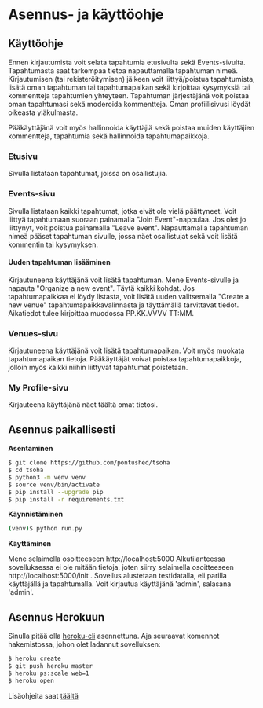 # Asennus- ja käyttöohje

## Käyttöohje

Ennen kirjautumista voit selata tapahtumia etusivulta sekä Events-sivulta. Tapahtumasta saat tarkempaa tietoa napauttamalla tapahtuman nimeä.
Kirjautumisen (tai rekisteröitymisen) jälkeen voit liittyä/poistua tapahtumista, lisätä oman tapahtuman tai tapahtumapaikan sekä kirjoittaa kysymyksiä tai kommentteja tapahtumien yhteyteen. Tapahtuman järjestäjänä voit poistaa oman tapahtumasi sekä moderoida kommentteja. Oman profiilisivusi löydät oikeasta yläkulmasta.

Pääkäyttäjänä voit myös hallinnoida käyttäjiä sekä poistaa muiden käyttäjien kommentteja, tapahtumia sekä hallinnoida tapahtumapaikkoja.

### Etusivu
Sivulla listataan tapahtumat, joissa on osallistujia.

### Events-sivu
Sivulla listataan kaikki tapahtumat, jotka eivät ole vielä päättyneet. Voit liittyä tapahtumaan suoraan painamalla "Join Event"-nappulaa. Jos olet jo liittynyt, voit poistua painamalla "Leave event". Napauttamalla tapahtuman nimeä pääset tapahtuman sivulle, jossa näet osallistujat sekä voit lisätä kommentin tai kysymyksen.

#### Uuden tapahtuman lisääminen

Kirjautuneena käyttäjänä voit lisätä tapahtuman. Mene Events-sivulle ja napauta "Organize a new event".
Täytä kaikki kohdat. Jos tapahtumapaikkaa ei löydy listasta, voit lisätä uuden valitsemalla "Create a new venue" tapahtumapaikkavalinnasta ja täyttämällä tarvittavat tiedot.
Aikatiedot tulee kirjoittaa muodossa PP.KK.VVVV TT:MM.

### Venues-sivu

Kirjautuneena käyttäjänä voit lisätä tapahtumapaikan. Voit myös muokata tapahtumapaikan tietoja. Pääkäyttäjät voivat poistaa tapahtumapaikkoja, jolloin myös kaikki niihin liittyvät tapahtumat poistetaan.

### My Profile-sivu

Kirjauteena käyttäjänä näet täältä omat tietosi.

## Asennus paikallisesti

**Asentaminen**

```bash
$ git clone https://github.com/pontushed/tsoha
$ cd tsoha
$ python3 -m venv venv
$ source venv/bin/activate
$ pip install --upgrade pip
$ pip install -r requirements.txt
```

**Käynnistäminen**
```bash
(venv)$ python run.py
```

**Käyttäminen**

Mene selaimella osoitteeseen http://localhost:5000
Alkutilanteessa sovelluksessa ei ole mitään tietoja, joten siirry selaimella osoitteeseen http://localhost:5000/init . Sovellus alustetaan testidatalla, eli parilla käyttäjällä ja tapahtumalla.
Voit kirjautua käyttäjänä 'admin', salasana 'admin'.


## Asennus Herokuun

Sinulla pitää olla [heroku-cli](https://devcenter.heroku.com/articles/getting-started-with-python#set-up) asennettuna. Aja seuraavat komennot hakemistossa, johon olet ladannut sovelluksen:
```bash
$ heroku create
$ git push heroku master
$ heroku ps:scale web=1
$ heroku open
```

Lisäohjeita saat [täältä](https://devcenter.heroku.com/articles/getting-started-with-python)
